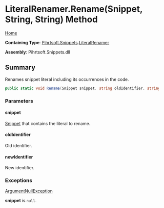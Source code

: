 <a name="_top"></a>

# LiteralRenamer\.Rename\(Snippet, String, String\) Method

[Home](../../../../README.md#_top)

**Containing Type**: [Pihrtsoft.Snippets](../../README.md#_top)\.[LiteralRenamer](../README.md#_top)

**Assembly**: Pihrtsoft\.Snippets\.dll

## Summary

Renames snippet literal including its occurrences in the code\.

```csharp
public static void Rename(Snippet snippet, string oldIdentifier, string newIdentifier)
```

### Parameters

#### snippet

[Snippet](../../Snippet/README.md#_top) that contains the literal to rename\.

#### oldIdentifier

Old identifier\.

#### newIdentifier

New identifier\.

### Exceptions

[ArgumentNullException](https://docs.microsoft.com/en-us/dotnet/api/system.argumentnullexception)

**snippet** is `null`\.

